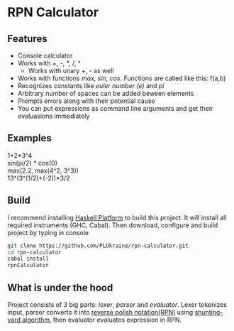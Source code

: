RPN Calculator
==============

Features
--------
* Console calculator
* Works with +, -, \*, /, ^
   * Works with unary +, - as well
* Works with functions *max, sin, cos*. Functions are called like this: f(a,b)
* Recognizes constants like *euler number (e)* and *pi*
* Arbitrary number of spaces can be added beween elements
* Prompts errors along with their potential cause
* You can put expressions as command line arguments and get their evaluasions immediately

Examples
--------
1+2\*3^4  
sin(pi/2) \* cos(0)  
max(2.2, max(4^2, 3^3))  
13^(3^(1/2)+(-2))\*3/2  

Build
-----
I recommend installing [Haskell Platform](https://www.haskell.org/platform/) to build this project. It will install all required instruments (GHC, Cabal).
Then download, configure and build project by typing in console

```bash
git clone https://github.com/PLUkraine/rpn-calculator.git
cd rpn-calculator
cabal install
rpnCalculator
```

What is under the hood
----------------------
Project consists of 3 big parts: *lexer*, *parser* and *evaluator*. Lexer tokenizes input, parser converts it into [reverse polish notation(RPN)](https://en.wikipedia.org/wiki/Reverse_Polish_notation) using [shunting-yard algorithm](https://en.wikipedia.org/wiki/Reverse_Polish_notation), then evaluator evaluates expression in RPN.
